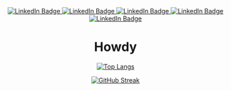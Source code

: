 <div id="badges" align="center">
  
  <a href="https://staffprofiles.bournemouth.ac.uk/display/jbrett2](https://www.researchgate.net/scientific-contributions/Jack-Brett-2175040107" target="_BLANK">
    <img src="https://img.shields.io/badge/Publications-BU-%2323C9FF" alt="LinkedIn Badge"/>
  </a>
  <a href="https://www.youtube.com/channel/UCOv5_XC5zuLUN8jkHoRB7og" target="_BLANK">
    <img src="https://img.shields.io/badge/YouTube-jdotb-%2323C9FF" alt="LinkedIn Badge"/>
  </a>
    <a href="https://photos.app.goo.gl/WLdyv6qsks7XeeV87" target="_BLANK">
    <img src="https://img.shields.io/badge/Photos-jdotb-%2323C9FF" alt="LinkedIn Badge"/>
  </a>
    <a href="https://jacki3.github.io/jackbrett/file/CV -third editNoLined.pdf" target="_blank">
    <img src="https://img.shields.io/badge/CV-jdotb-%2323C9FF" alt="LinkedIn Badge"/>
  </a>
    <a href="https://jacki3.github.io/jackbrett/" target="_blank">
    <img src="https://img.shields.io/badge/portfolio-me-%2323C9FF" alt="LinkedIn Badge"/>
  </a>
  
  
  <h1>
  Howdy
</h1>


[![Top Langs](https://github-readme-stats.vercel.app/api/top-langs/?username=Jacki3&layout=compact&theme=tokyonight&hide_border=true)](https://github.com/anuraghazra/github-readme-stats)

<a href="https://git.io/streak-stats"><img src="https://github-readme-streak-stats.herokuapp.com?user=Jacki3&theme=tokyonight&hide_border=true&date_format=j%20M%5B%20Y%5D&mode=weekly&card_width=275&hide_current_streak=true&hide_longest_streak=true" alt="GitHub Streak" /></a>


</div>
